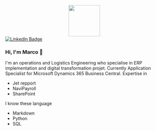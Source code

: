 <div id="header" align="center">
  <img src="https://media.giphy.com/media/M9gbBd9nbDrOTu1Mqx/giphy.gif" width="100"/>
</div>
<div id="badges">
  <a href="[your-linkedin-URL](https://www.linkedin.com/in/marco-chartier-b3ba8011a/)">
    <img src="https://img.shields.io/badge/LinkedIn-blue?style=for-the-badge&logo=linkedin&logoColor=white" alt="LinkedIn Badge"/>
  </a>
</div>

### Hi, I'm Marco 👋

I'm an operations and Logistics Engineering who specialise in ERP implementation and digital transformation projet.
Currently Application Specialist for Microsoft Dynamics 365 Business Central.
Expertise in 

- Jet repport
- NaviPayroll
- SharePoint

I know these language 

- Markdown
- Python
- SQL
